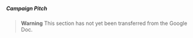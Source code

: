 ##### Campaign Pitch

> **Warning**
> This section has not yet been transferred from the Google Doc.
